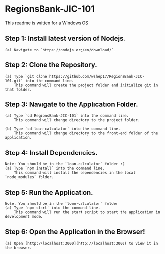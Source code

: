 # RegionsBank-JIC-101
This readme is written for a Windows OS

## Step 1: Install latest version of Nodejs.
	(a) Navigate to `https://nodejs.org/en/download/`.

## Step 2: Clone the Repository.

	(a) Type `git clone https://github.com/wshep17/RegionsBank-JIC-101.git` into the command line.
	    This command will create the project folder and initialize git in that folder.

## Step 3: Navigate to the Application Folder.

	(a) Type `cd RegionsBank-JIC-101` into the command line.
		This command will change directory to the project folder.

	(b) Type `cd loan-calculator` into the command line.
		This command will change directory to the front-end folder of the application.

## Step 4: Install Dependencies.
	Note: You should be in the `loan-calculator` folder :)
	(a)	Type `npm install` into the command line.
		This command will install the dependencies in the local `node_modules` folder.

## Step 5: Run the Application.
	Note: You should be in the `loan-calculator` folder
	(a) Type `npm start` into the command line.
		This command will run the start script to start the application in development mode.

## Step 6: Open the Application in the Browser!
	(a) Open [http://localhost:3000](http://localhost:3000) to view it in the browser.
